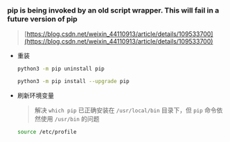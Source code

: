 ### pip is being invoked by an old script wrapper. This will fail in a future version of pip

> [https://blog.csdn.net/weixin_44110913/article/details/109533700](https://blog.csdn.net/weixin_44110913/article/details/109533700)

- 重装

  ```bash
  python3 -m pip uninstall pip

  python3 -m pip install --upgrade pip
  ```

- 刷新环境变量

  > 解决 `which pip` 已正确安装在 `/usr/local/bin` 目录下，但 `pip` 命令依然使用 `/usr/bin` 的问题

  ```bash
  source /etc/profile
  ```
